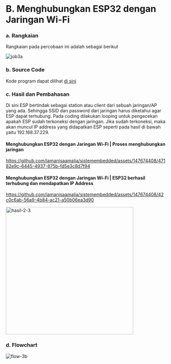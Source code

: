 # B. Menghubungkan ESP32 dengan Jaringan Wi-Fi
### a. Rangkaian
Rangkaian pada percobaan ini adalah sebagai berikut

![job3a](https://github.com/iamanisaamalia/sistemembedded/assets/147674408/883ce85e-5f2e-455d-9925-d4a828eb0a4d)

### b. Source Code
Kode program dapat dilihat <a href="https://github.com/iamanisaamalia/sistemembedded/blob/main/jobsheet%203/b.%20Menghubungkan%20ESP32%20dengan%20Jaringan%20Wi-Fi/connect_ke_wifi/connect_ke_wifi.ino">di sini</a>

### c. Hasil dan Pembahasan
Di sini ESP bertindak sebagai station atau client dari sebuah jaringan/AP yang ada. Sehingga SSID dan password dari jaringan harus diketahui agar ESP dapat terhubung. Pada coding dilakukan looping untuk pengecekan apakah ESP sudah terkoneksi dengan jaringan. Jika sudah terkoneksi, maka akan muncul IP address yang didapatkan ESP seperti pada hasil di bawah yaitu 192.168.37.229.

#### Menghubungkan ESP32 dengan Jaringan Wi-Fi | Proses menghubungkan jaringan

https://github.com/iamanisaamalia/sistemembedded/assets/147674408/47182e9c-6445-4937-875b-fd5e3c8d7f94


#### Menghubungkan ESP32 dengan Jaringan Wi-Fi | ESP32 berhasil terhubung dan mendapatkan IP Address



https://github.com/iamanisaamalia/sistemembedded/assets/147674408/42c0c6ab-56a9-4b84-ac21-a50b06ea3d90

<img width="400px" alt="hasil-2-3" src="https://github.com/iamanisaamalia/sistemembedded/assets/147674408/a751ad59-f3cf-47c3-a82c-c57dc85b13fb">


### d. Flowchart
![flow-3b](https://github.com/iamanisaamalia/sistemembedded/assets/147674408/f4ef0380-f2c2-46d9-ac3c-130b987e7601)

